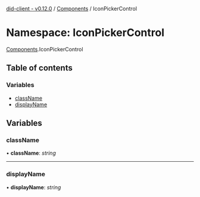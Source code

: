 [did-client - v0.12.0](../README.md) / [Components](components.md) / IconPickerControl

# Namespace: IconPickerControl

[Components](components.md).IconPickerControl

## Table of contents

### Variables

- [className](components.iconpickercontrol.md#classname)
- [displayName](components.iconpickercontrol.md#displayname)

## Variables

### className

• **className**: *string*

___

### displayName

• **displayName**: *string*
